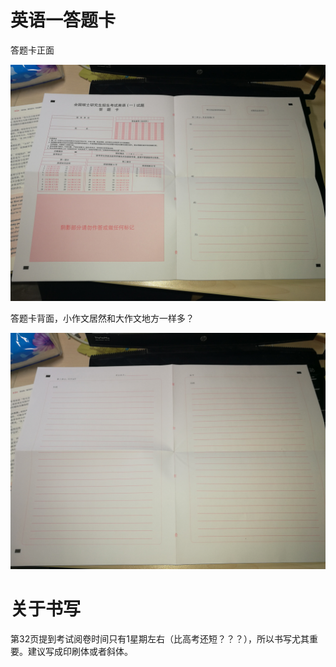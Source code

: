 # 英语一答题卡

答题卡正面

![正面](fig/exam_paper_1.jpg)

答题卡背面，小作文居然和大作文地方一样多？

![背面](fig/exam_paper_2.jpg)

# 关于书写

第32页提到考试阅卷时间只有1星期左右（比高考还短？？？），所以书写尤其重要。建议写成印刷体或者斜体。